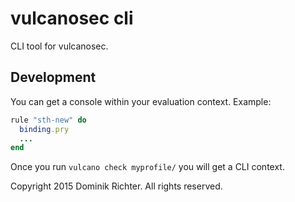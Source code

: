 # vulcanosec cli

CLI tool for vulcanosec.

## Development

You can get a console within your evaluation context. Example:

```ruby
rule "sth-new" do
  binding.pry
  ...
end
```

Once you run `vulcano check myprofile/` you will get a CLI context.

Copyright 2015 Dominik Richter. All rights reserved.
